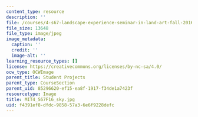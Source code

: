 ```yaml
---
content_type: resource
description: ''
file: /courses/4-s67-landscape-experience-seminar-in-land-art-fall-2016/f4391ef8dfdc985857a36e6f9228defc_MIT4_S67F16_sky.jpg
file_size: 13648
file_type: image/jpeg
image_metadata:
  caption: ''
  credit: ''
  image-alt: ''
learning_resource_types: []
license: https://creativecommons.org/licenses/by-nc-sa/4.0/
ocw_type: OCWImage
parent_title: Student Projects
parent_type: CourseSection
parent_uid: 85296620-ef15-ea8f-1917-f34de1a7423f
resourcetype: Image
title: MIT4_S67F16_sky.jpg
uid: f4391ef8-dfdc-9858-57a3-6e6f9228defc
---
```

